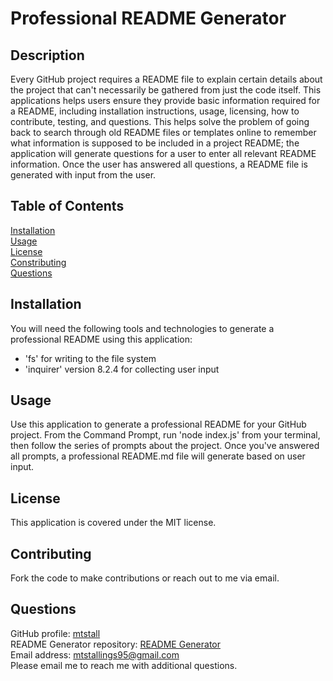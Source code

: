 # Professional README Generator

## Description
Every GitHub project requires a README file to explain certain details about the project that can't necessarily be gathered from just the code itself. This applications helps users ensure they provide basic information required for a README, including installation instructions, usage, licensing, how to contribute, testing, and questions. This helps solve the problem of going back to search through old README files or templates online to remember what information is supposed to be included in a project README; the application will generate questions for a user to enter all relevant README information. Once the user has answered all questions, a README file is generated with input from the user. 

## Table of Contents
[Installation](#installation)  
[Usage](#usage)  
[License](#license)  
[Constributing](#contributing)  
[Questions](#questions)
## Installation
You will need the following tools and technologies to generate a professional README using this application:
 * 'fs' for writing to the file system
 * 'inquirer' version 8.2.4 for collecting user input

## Usage
Use this application to generate a professional README for your GitHub project. From the Command Prompt, run 'node index.js' from your terminal, then follow the series of prompts about the project. Once you've answered all prompts, a professional README.md file will generate based on user input.

## License
This application is covered under the MIT license.

## Contributing
Fork the code to make contributions or reach out to me via email.

## Questions
GitHub profile: [mtstall](https://www.github.com/mtstall)  
README Generator repository: [README Generator](https://github.com/mtstall/readme-generator)   
Email address: mtstallings95@gmail.com  
Please email me to reach me with additional questions.